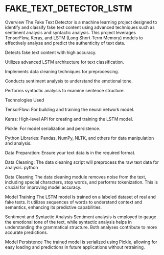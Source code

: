 # FAKE_TEXT_DETECTOR_LSTM
Overview
The Fake Text Detector is a machine learning project designed to identify and classify fake text content using advanced techniques such as sentiment analysis and syntactic analysis. This project leverages TensorFlow, Keras, and LSTM (Long Short-Term Memory) models to effectively analyze and predict the authenticity of text data.

Detects fake text content with high accuracy.

Utilizes advanced LSTM architecture for text classification.

Implements data cleaning techniques for preprocessing.

Conducts sentiment analysis to understand the emotional tone.

Performs syntactic analysis to examine sentence structure.

Technologies Used

TensorFlow: For building and training the neural network model.

Keras: High-level API for creating and training the LSTM model.

Pickle: For model serialization and persistence.

Python Libraries: Pandas, NumPy, NLTK, and others for data manipulation and analysis.

Data Preparation: Ensure your text data is in the required format.

Data Cleaning: The data cleaning script will preprocess the raw text data for analysis.
python

Data Cleaning
The data cleaning module removes noise from the text, including special characters, stop words, and performs tokenization. This is crucial for improving model accuracy.

Model Training
The LSTM model is trained on a labeled dataset of real and fake texts. It utilizes sequences of words to understand context and semantics, enhancing its predictive capabilities.

Sentiment and Syntactic Analysis
Sentiment analysis is employed to gauge the emotional tone of the text, while syntactic analysis helps in understanding the grammatical structure. Both analyses contribute to more accurate predictions.

Model Persistence
The trained model is serialized using Pickle, allowing for easy loading and predictions in future applications without retraining.
